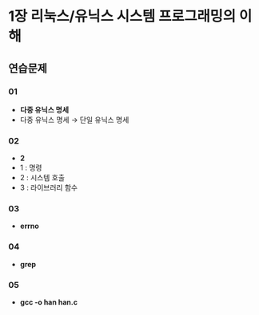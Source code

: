 # 1장 리눅스/유닉스 시스템 프로그래밍의 이해
## 연습문제

### 01
* **다중 유닉스 명세**
* 다중 유닉스 명세 ${\rightarrow}$ 단일 유닉스 명세

### 02
* **2**
* 1 : 명령
* 2 : 시스템 호출
* 3 : 라이브러리 함수

### 03
* **errno**

### 04
* **grep**

### 05
* **gcc -o han han.c**